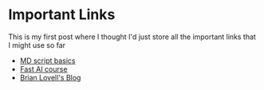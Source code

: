 # Important Links
This is my first post where I thought I'd just store all the important links that I might use so far

- [MD script basics](https://docs.github.com/en/get-started/writing-on-github/getting-started-with-writing-and-formatting-on-github/basic-writing-and-formatting-syntax)
- [Fast AI course](https://www.fast.ai/#category=advice)
- [Brian Lovell's Blog](https://lovellbrian.github.io/)
